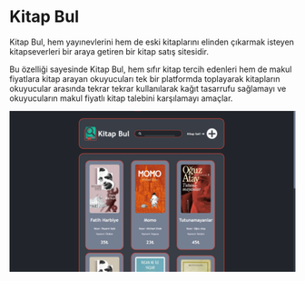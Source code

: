 # Kitap Bul

Kitap Bul, hem yayınevlerini hem de eski kitaplarını elinden çıkarmak isteyen kitapseverleri bir araya getiren bir kitap satış sitesidir.

Bu özelliği sayesinde Kitap Bul, hem sıfır kitap tercih edenleri hem de makul fiyatlara kitap arayan okuyucuları tek bir platformda toplayarak kitapların okuyucular arasında tekrar tekrar kullanılarak kağıt tasarrufu sağlamayı ve okuyucuların makul fiyatlı kitap talebini karşılamayı amaçlar.

![image](./screenshots/homePage.png)
